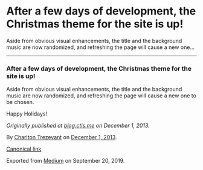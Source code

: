 After a few days of development, the Christmas theme for the site is up!
========================================================================

Aside from obvious visual enhancements, the title and the background
music are now randomized, and refreshing the page will cause a new one…

------------------------------------------------------------------------

### After a few days of development, the Christmas theme for the site is up!

Aside from obvious visual enhancements, the title and the background
music are now randomized, and refreshing the page will cause a new one
to be chosen.

Happy Holidays!

*Originally published at*
<a href="http://blog.ctis.me/2013/12/christmas-theme-is-up.html" class="markup--anchor markup--p-anchor"><em>blog.ctis.me</em></a>
*on December 1, 2013.*

By
<a href="https://medium.com/@charltontrez" class="p-author h-card">Charlton Trezevant</a>
on [December 1, 2013](https://medium.com/p/565fb02b98c3).

<a href="https://medium.com/@charltontrez/after-a-few-days-of-development-the-christmas-theme-for-the-site-is-up-565fb02b98c3" class="p-canonical">Canonical link</a>

Exported from [Medium](https://medium.com) on September 20, 2019.
